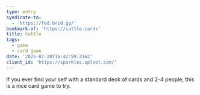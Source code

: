 ```yaml
---
type: entry
syndicate-to:
  - 'https://fed.brid.gy/'
bookmark-of: 'https://cuttle.cards'
title: Cuttle
tags:
  - game
  - card game
date: '2025-07-28T16:42:59.316Z'
client_id: 'https://sparkles.sploot.com/'
---
```

If you ever find your self with a standard deck of cards and 2-4 people, this is a nice card game to try.
